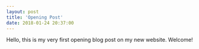 ```yaml
---
layout: post
title: 'Opening Post'
date: 2018-01-24 20:37:00
---
```


Hello, this is my very first opening blog post on my new website. Welcome!
